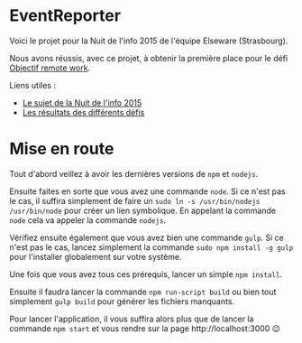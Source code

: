 # EventReporter

Voici le projet pour la Nuit de l'info 2015 de l'équipe Elseware (Strasbourg).

Nous avons réussis, avec ce projet, à obtenir la première place pour le défi [Objectif remote work](http://www.nuitdelinfo.com/n2i/defis/16).

Liens utiles :
 * [Le sujet de la Nuit de l'info 2015](http://www.nuitdelinfo.com/nuitinfo/_media/la_nuit_de_l_info_2015_-_sujet.pdf)
 * [Les résultats des différents défis](http://www.nuitdelinfo.com/nuitinfo/defis2015:start)

# Mise en route

Tout d'abord veillez à avoir les dernières versions de `npm` et `nodejs`.

Ensuite faites en sorte que vous avez une commande `node`. Si ce n'est pas le cas, il suffira simplement de faire un `sudo ln -s /usr/bin/nodejs /usr/bin/node` pour créer un lien symbolique. En appelant la commande `node` cela va appeler la commande `nodejs`.

Vérifiez ensuite également que vous avez bien une commande `gulp`. Si ce n'est pas le cas, lancez simplement la commande `sudo npm install -g gulp` pour l'installer globalement sur votre système.

Une fois que vous avez tous ces prérequis, lancer un simple `npm install`.

Ensuite il faudra lancer la commande `npm run-script build` ou bien tout simplement `gulp build` pour générer les fichiers manquants.

Pour lancer l'application, il vous suffira alors plus que de lancer la commande `npm start` et vous rendre sur la page http://localhost:3000 :wink:
